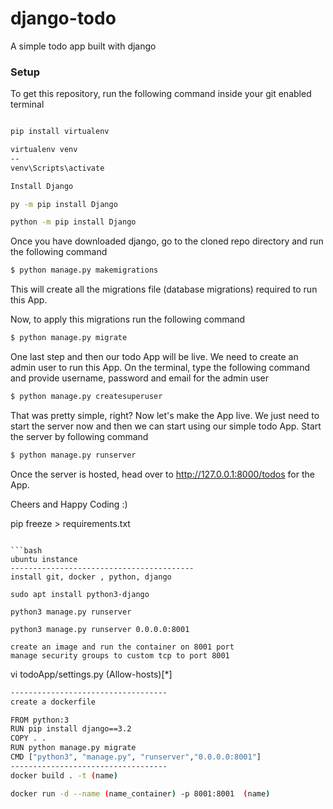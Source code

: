 # django-todo
A simple todo app built with django

### Setup
To get this repository, run the following command inside your git enabled terminal
```bash

pip install virtualenv

virtualenv venv
--
venv\Scripts\activate

Install Django

py -m pip install Django

python -m pip install Django
```
Once you have downloaded django, go to the cloned repo directory and run the following command

```bash
$ python manage.py makemigrations
```

This will create all the migrations file (database migrations) required to run this App.

Now, to apply this migrations run the following command
```bash
$ python manage.py migrate
```

One last step and then our todo App will be live. We need to create an admin user to run this App. On the terminal, type the following command and provide username, password and email for the admin user
```bash
$ python manage.py createsuperuser
```

That was pretty simple, right? Now let's make the App live. We just need to start the server now and then we can start using our simple todo App. Start the server by following command

```bash
$ python manage.py runserver
```

Once the server is hosted, head over to http://127.0.0.1:8000/todos for the App.

Cheers and Happy Coding :)

pip freeze > requirements.txt

```

```bash
ubuntu instance
-----------------------------------------
install git, docker , python, django

sudo apt install python3-django

python3 manage.py runserver

python3 manage.py runserver 0.0.0.0:8001

create an image and run the container on 8001 port 
manage security groups to custom tcp to port 8001 
```

vi todoApp/settings.py (Allow-hosts)[*]

```bash
-----------------------------------
create a dockerfile

FROM python:3
RUN pip install django==3.2
COPY . .
RUN python manage.py migrate
CMD ["python3", "manage.py", "runserver","0.0.0.0:8001"]
-----------------------------------
docker build . -t (name)

docker run -d --name (name_container) -p 8001:8001  (name)

```
